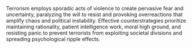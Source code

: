 Terrorism employs sporadic acts of violence to create pervasive fear and uncertainty, paralyzing the will to resist and provoking overreactions that amplify chaos and political instability. Effective counterstrategies prioritize maintaining rationality, patient intelligence work, moral high ground, and resisting panic to prevent terrorists from exploiting societal divisions and spreading psychological ripple effects.
